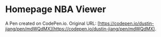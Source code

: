 # Homepage NBA Viewer

A Pen created on CodePen.io. Original URL: [https://codepen.io/dustin-jiang/pen/mdWQdMX](https://codepen.io/dustin-jiang/pen/mdWQdMX).


